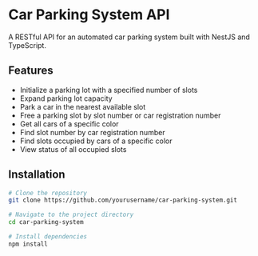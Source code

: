 # Car Parking System API

A RESTful API for an automated car parking system built with NestJS and TypeScript.

## Features

- Initialize a parking lot with a specified number of slots
- Expand parking lot capacity
- Park a car in the nearest available slot
- Free a parking slot by slot number or car registration number
- Get all cars of a specific color
- Find slot number by car registration number
- Find slots occupied by cars of a specific color
- View status of all occupied slots

## Installation

```bash
# Clone the repository
git clone https://github.com/yourusername/car-parking-system.git

# Navigate to the project directory
cd car-parking-system

# Install dependencies
npm install